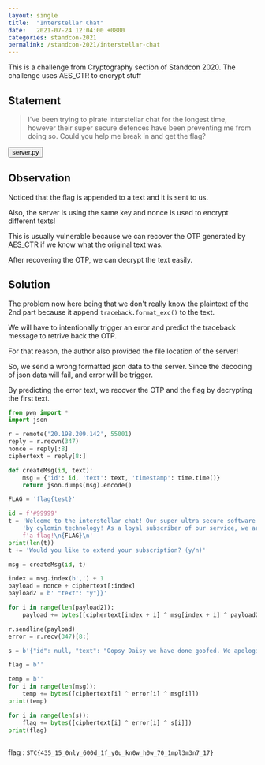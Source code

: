 ```yaml
---
layout: single
title:  "Interstellar Chat"
date:   2021-07-24 12:04:00 +0800
categories: standcon-2021
permalink: /standcon-2021/interstellar-chat
---
```


This is a challenge from Cryptography section of Standcon 2020. The challenge uses AES_CTR to encrypt stuff

## Statement

>I've been trying to pirate interstellar chat for the longest time, however their super secure defences have been preventing me from doing so. Could you help me break in and get the flag?

<button class="collapsible btn" id="data">server.py</button>

<div class="content" id="datadata" style="display:none" markdown="1">

```python
#!/usr/bin/env python3
# Author: github.com/PlatyPew

# File located at /opt/interstellar/server.py
from Crypto.Cipher import AES
from Crypto.Random import get_random_bytes
from json import dumps, loads

from random import randint
import traceback
import socket
import threading
import time

PORT = 9999
RECV = 2**16

with open('key', 'rb') as f:
    KEY = f.read()

with open('flag.txt', 'r') as f:
    FLAG = f.read()


def createMsg(id, text):
    msg = {'id': id, 'text': text, 'timestamp': time.time()}
    return dumps(msg).encode()


def enc(nonce, msg):
    crypto = AES.new(KEY, AES.MODE_CTR, nonce=nonce)
    ciphertext = crypto.encrypt(msg)
    enc = nonce + ciphertext
    return enc


def dec(reply):
    nonce = reply[:8]
    ciphertext = reply[8:]
    crypto = AES.new(KEY, AES.MODE_CTR, nonce=nonce)
    return crypto.decrypt(ciphertext)


def run(_, con):    
    id = f'#{randint(10000,99999)}'
    text = 'Welcome to the interstellar chat! Our super ultra secure software that is powered ' + \
           'by cylomin technology! As a loyal subscriber of our service, we are offering you ' + \
           f'a flag!\n{FLAG}\n'
    text += 'Would you like to extend your subscription? (y/n)'
    nonce = get_random_bytes(8)

    data = enc(nonce, createMsg(id, text))
    con.sendall(data)

    reply = con.recv(RECV)
    try:
        text = loads(dec(reply).decode())['text']
        if text == 'y':
            print(FLAG)
        else:
            print('Fire the marketing team!')
    except:
        errorMsg = f'Oopsy Daisy we have done goofed. We apologise for our development team\'s incompetence\n{traceback.format_exc()}'
        error = enc(nonce, createMsg(None, errorMsg))
        con.sendall(error)
    finally:
        con.close()


def main():
    s = socket.socket(socket.AF_INET, socket.SOCK_STREAM)
    try:
        s.setsockopt(socket.SOL_SOCKET, socket.SO_REUSEADDR, 1)
        s.bind(('0.0.0.0', PORT))
        s.listen(5)

        while True:
            con, addr = s.accept()
            threading.Thread(target=run, args=(None, con)).start()
    except KeyboardInterrupt:
        pass
    except Exception as e:
        print(e)
    finally:
        s.close()


if __name__ == '__main__':
    main()
    
```
</div>

## Observation

Noticed that the flag is appended to a text and it is sent to us.

Also, the server is using the same key and nonce is used to encrypt different texts! 

This is usually vulnerable because we can recover the OTP generated by AES_CTR if we know what the original text was.

After recovering the OTP, we can decrypt the text easily.

## Solution

The problem now here being that we don't really know the plaintext of the 2nd part because it append `traceback.format_exc()` to the text.

We will have to intentionally trigger an error and predict the traceback message to retrive back the OTP.

For that reason, the author also provided the file location of the server!

So, we send a wrong formatted json data to the server. Since the decoding of json data will fail, and error will be trigger.

By predicting the error text, we recover the OTP and the flag by decrypting the first text.

```python
from pwn import *
import json

r = remote('20.198.209.142', 55001)
reply = r.recvn(347)
nonce = reply[:8]
ciphertext = reply[8:]

def createMsg(id, text):
    msg = {'id': id, 'text': text, 'timestamp': time.time()}
    return json.dumps(msg).encode()

FLAG = 'flag{test}'

id = f'#99999'
t = 'Welcome to the interstellar chat! Our super ultra secure software that is powered ' + \
    'by cylomin technology! As a loyal subscriber of our service, we are offering you ' + \
    f'a flag!\n{FLAG}\n'
print(len(t))
t += 'Would you like to extend your subscription? (y/n)'

msg = createMsg(id, t)

index = msg.index(b',') + 1
payload = nonce + ciphertext[:index]
payload2 = b' "text": "y"}}'

for i in range(len(payload2)):
    payload += bytes([ciphertext[index + i] ^ msg[index + i] ^ payload2[i]])

r.sendline(payload)
error = r.recv(347)[8:]

s = b'{"id": null, "text": "Oopsy Daisy we have done goofed. We apologise for our development team\'s incompetence\\nTraceback (most recent call last):\\n  File \\"/opt/interstellar/server.py\\", line 57, in run\\n    text = loads(dec(reply).decode())[\'text\']\\n  File \\"'

flag = b''

temp = b''
for i in range(len(msg)):
    temp += bytes([ciphertext[i] ^ error[i] ^ msg[i]])
print(temp)

for i in range(len(s)):
    flag += bytes([ciphertext[i] ^ error[i] ^ s[i]])
print(flag)
     
```

flag : `STC{435_15_0nly_600d_1f_y0u_kn0w_h0w_70_1mpl3m3n7_17}`
